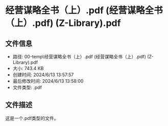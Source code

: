 ﻿# 经营谋略全书（上）.pdf (经营谋略全书（上）.pdf) (Z-Library).pdf

## 文件信息
- 路径: 00-temp\经营谋略全书（上）.pdf (经营谋略全书（上）.pdf) (Z-Library).pdf
- 大小: 743.4 KB
- 创建时间: 2024/6/13 13:57:57
- 最后修改时间: 2024/6/13 13:58:00
- 文件类型: .pdf

## 文件描述
这是一个.pdf类型的文件。

